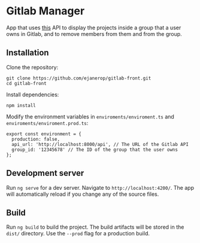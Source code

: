 # Gitlab Manager

App that uses [this](https://github.com/ejanerop/gitlab-back.git) API to display the projects inside a group that a user owns in Gitlab, and to remove members from them and from the group.

## Installation

Clone the repository:

```
git clone https://github.com/ejanerop/gitlab-front.git
cd gitlab-front
```

Install dependencies:

```
npm install
```

Modify the environment variables in `enviroments/enviroment.ts` and `enviroments/enviroment.prod.ts`:

```
export const environment = {
  production: false,
  api_url: 'http://localhost:8000/api', // The URL of the Gitlab API
  group_id: '12345678' // The ID of the group that the user owns
};
```

## Development server

Run `ng serve` for a dev server. Navigate to `http://localhost:4200/`. The app will automatically reload if you change any of the source files.

## Build

Run `ng build` to build the project. The build artifacts will be stored in the `dist/` directory. Use the `--prod` flag for a production build.
